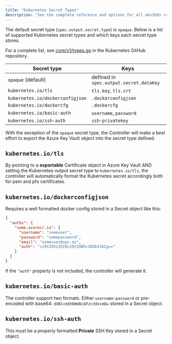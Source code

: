```yaml
---
title: "Kubernetes Secret Types"
description: "See the complete reference and options for all akv2k8s resources."
---
```


The default secret type (`spec.output.secret.type`) is `opaque`. Below is a list of supported Kubernetes secret types and which keys each secret type stores.

For a complete list, see [core/v1/types.go](https://github.com/kubernetes/api/blob/49be0e3344fe443eb3d23105225ed2f1ab1e6cab/core/v1/types.go#L4950) in the Kubernetes GitHub repository.

| Secret type                      | Keys |
| -------------------------------- | ---- |
| `opaque` (default)               | defined in `spec.output.secret.dataKey` |
| `kubernetes.io/tls`              | `tls.key`, `tls.crt` |
| `kubernetes.io/dockerconfigjson` | `.dockerconfigjson` |
| `kubernetes.io/dockercfg`        | `.dockercfg` |
| `kubernetes.io/basic-auth`       | `username`, `password` |
| `kubernetes.io/ssh-auth`         | `ssh-privatekey` |


With the exception of the `opaque` secret type, the Controller will make a best effort to export the Azure Key Vault object into the secret type defined.

## `kubernetes.io/tls`

By pointing to a **exportable** Certificate object in Azure Key Vault AND setting the Kubernetes output secret type to `kubernetes.io/tls`, the controller will automatically format the Kubernetes secret accordingly both for pem and pfx certificates.

## `kubernetes.io/dockerconfigjson`

Requires a well formatted docker config stored in a Secret object like this:

```json
{
  "auths": {
    "some.azurecr.io": {
      "username": "someuser",
      "password": "somepassword",
      "email": "someuser@spv.no",
      "auth": "c29tZXVzZXI6c29tZXBhc3N3b3JkCg=="
    }
  }
}
```

If the `"auth"` property is not included, the controller will generate it.

## `kubernetes.io/basic-auth`

The controller support two formats. Either `username:password` or pre-encoded with base64: `dXNlcm5hbWU6cGFzc3dvcmQ=` stored in a Secret object.

## `kubernetes.io/ssh-auth`

This must be a properly formatted **Private** SSH Key stored in a Secret object.